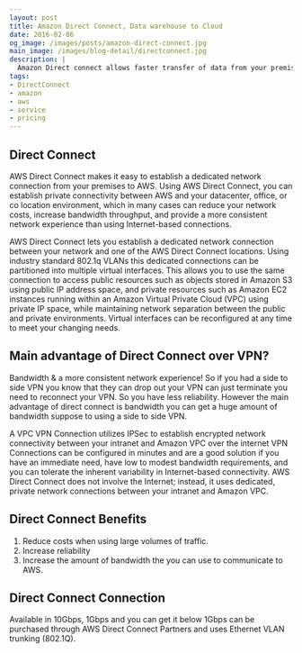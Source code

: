 ```yaml
---
layout: post
title: Amazon Direct Connect, Data warehouse to Cloud 
date: 2016-02-06
og_image: /images/posts/amazon-direct-connect.jpg
main_image: /images/blog-detail/directconnect.jpg
description: |
  Amazon Direct connect allows faster transfer of data from your premises to Cloud
tags:
- DirectConnect
- amazon
- aws
- service
- pricing
---
```


## Direct Connect

AWS Direct Connect makes it easy to establish a dedicated network connection from your premises to AWS. Using AWS Direct Connect, you can establish private connectivity between AWS and your datacenter, office, or co location environment, which in many cases can reduce your network costs, increase bandwidth throughput, and provide a more consistent network experience than using Internet-based connections.

AWS Direct Connect lets you establish a dedicated network connection between your network and one of the AWS Direct Connect locations. Using industry standard 802.1q VLANs this dedicated connections can be partitioned into multiple virtual interfaces. This allows you to use the same connection to access public resources such as objects stored in Amazon S3 using public IP address space, and private resources such as Amazon EC2 instances running within an Amazon Virtual Private Cloud (VPC) using private IP space, while maintaining network separation between the public and private environments. Virtual interfaces can be reconfigured at any time to meet your changing needs.


## Main advantage of Direct Connect over VPN?

Bandwidth & a more consistent network experience! So if you had a side to side VPN you know that they can drop out your VPN can just terminate you need to reconnect your VPN. So you have less reliability. However the main advantage of direct connect is bandwidth you can get a huge amount of bandwidth suppose to using a side to side VPN.

A VPC VPN Connection utilizes IPSec to establish encrypted network connectivity between your intranet and Amazon VPC over the internet VPN Connections can be configured in minutes and are a good solution if you have an immediate need, have low to modest bandwidth requirements, and you can tolerate the inherent variability in Internet-based connectivity. AWS Direct Connect does not involve the Internet; instead, it uses dedicated, private network connections between your intranet and Amazon VPC.

## Direct Connect Benefits

1. Reduce costs when using large volumes of traffic.
2. Increase reliability
3. Increase the amount of bandwidth the you can use to communicate to AWS.

## Direct Connect Connection

Available in 10Gbps, 1Gbps and you can get it below 1Gbps can be purchased through AWS Direct Connect Partners and uses Ethernet VLAN trunking (802.1Q).